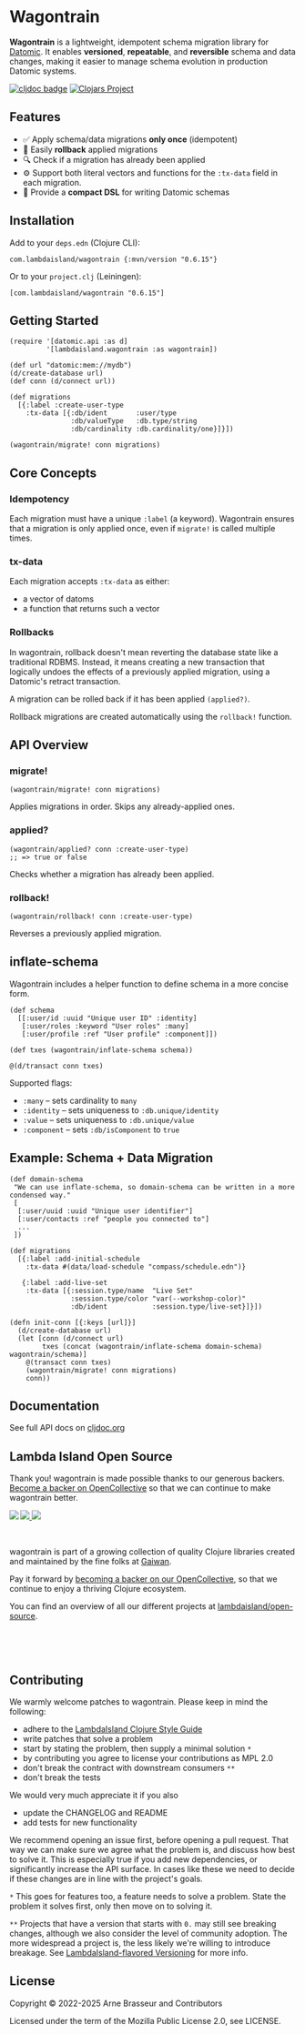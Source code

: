 # Wagontrain

**Wagontrain** is a lightweight, idempotent schema migration library for [Datomic](https://www.datomic.com/). It enables **versioned**, **repeatable**, and **reversible** schema and data changes, making it easier to manage schema evolution in production Datomic systems.

[![cljdoc badge](https://cljdoc.org/badge/com.lambdaisland/wagontrain)](https://cljdoc.org/d/com.lambdaisland/wagontrain)
[![Clojars Project](https://img.shields.io/clojars/v/com.lambdaisland/wagontrain.svg)](https://clojars.org/com.lambdaisland/wagontrain)


## Features

- ✅ Apply schema/data migrations **only once** (idempotent)
- 🔁 Easily **rollback** applied migrations
- 🔍 Check if a migration has already been applied
- ⚙️ Support both literal vectors and functions for the `:tx-data` field in each migration.
- 🧠 Provide a **compact DSL** for writing Datomic schemas

## Installation

Add to your `deps.edn` (Clojure CLI):

```
com.lambdaisland/wagontrain {:mvn/version "0.6.15"}
```

Or to your `project.clj` (Leiningen):

```
[com.lambdaisland/wagontrain "0.6.15"]
```

## Getting Started

```
(require '[datomic.api :as d]
         '[lambdaisland.wagontrain :as wagontrain])

(def url "datomic:mem://mydb")
(d/create-database url)
(def conn (d/connect url))

(def migrations
  [{:label :create-user-type
    :tx-data [{:db/ident       :user/type
               :db/valueType   :db.type/string
               :db/cardinality :db.cardinality/one}]}])

(wagontrain/migrate! conn migrations)
```

## Core Concepts

### Idempotency

Each migration must have a unique `:label` (a keyword). Wagontrain ensures that a migration is only applied once, even if `migrate!` is called multiple times.

### tx-data

Each migration accepts `:tx-data` as either:

- a vector of datoms
- a function that returns such a vector

### Rollbacks

In wagontrain, rollback doesn't mean reverting the database state like a traditional RDBMS. Instead, it means creating a new transaction that logically undoes the effects of a previously applied migration, using a Datomic's retract transaction.

A migration can be rolled back if it has been applied `(applied?)`.

Rollback migrations are created automatically using the `rollback!` function.

## API Overview

### migrate!

```
(wagontrain/migrate! conn migrations)
```

Applies migrations in order. Skips any already-applied ones.

### applied?

```
(wagontrain/applied? conn :create-user-type)
;; => true or false
```

Checks whether a migration has already been applied.

### rollback!

```
(wagontrain/rollback! conn :create-user-type)
```

Reverses a previously applied migration.

## inflate-schema

Wagontrain includes a helper function to define schema in a more concise form.

```
(def schema
  [[:user/id :uuid "Unique user ID" :identity]
   [:user/roles :keyword "User roles" :many]
   [:user/profile :ref "User profile" :component]])

(def txes (wagontrain/inflate-schema schema))

@(d/transact conn txes)
```

Supported flags:

- `:many` – sets cardinality to `many`
- `:identity` – sets uniqueness to `:db.unique/identity`
- `:value` – sets uniqueness to `:db.unique/value`
- `:component` – sets `:db/isComponent` to `true`

## Example: Schema + Data Migration

```
(def domain-schema
 "We can use inflate-schema, so domain-schema can be written in a more condensed way."
 [
  [:user/uuid :uuid "Unique user identifier"]
  [:user/contacts :ref "people you connected to"]
  ...
 ])

(def migrations
  [{:label :add-initial-schedule
    :tx-data #(data/load-schedule "compass/schedule.edn")}

   {:label :add-live-set
    :tx-data [{:session.type/name  "Live Set"
               :session.type/color "var(--workshop-color)"
               :db/ident           :session.type/live-set}]}])

(defn init-conn [{:keys [url]}]
  (d/create-database url)
  (let [conn (d/connect url)
        txes (concat (wagontrain/inflate-schema domain-schema) wagontrain/schema)]
    @(transact conn txes) 
    (wagontrain/migrate! conn migrations)
    conn))
```

<!-- opencollective -->

## Documentation

See full API docs on [cljdoc.org](https://cljdoc.org/d/com.lambdaisland/wagontrain)


## Lambda Island Open Source

Thank you! wagontrain is made possible thanks to our generous backers. [Become a
backer on OpenCollective](https://opencollective.com/lambda-island) so that we
can continue to make wagontrain better.

<a href="https://opencollective.com/lambda-island">
<img src="https://opencollective.com/lambda-island/organizations.svg?avatarHeight=46&width=800&button=false">
<img src="https://opencollective.com/lambda-island/individuals.svg?avatarHeight=46&width=800&button=false">
</a>
<img align="left" src="https://github.com/lambdaisland/open-source/raw/master/artwork/lighthouse_readme.png">

&nbsp;

wagontrain is part of a growing collection of quality Clojure libraries created and maintained
by the fine folks at [Gaiwan](https://gaiwan.co).

Pay it forward by [becoming a backer on our OpenCollective](http://opencollective.com/lambda-island),
so that we continue to enjoy a thriving Clojure ecosystem.

You can find an overview of all our different projects at [lambdaisland/open-source](https://github.com/lambdaisland/open-source).

&nbsp;

&nbsp;
<!-- /opencollective -->

<!-- contributing -->
## Contributing

We warmly welcome patches to wagontrain. Please keep in mind the following:

- adhere to the [LambdaIsland Clojure Style Guide](https://nextjournal.com/lambdaisland/clojure-style-guide)
- write patches that solve a problem 
- start by stating the problem, then supply a minimal solution `*`
- by contributing you agree to license your contributions as MPL 2.0
- don't break the contract with downstream consumers `**`
- don't break the tests

We would very much appreciate it if you also

- update the CHANGELOG and README
- add tests for new functionality

We recommend opening an issue first, before opening a pull request. That way we
can make sure we agree what the problem is, and discuss how best to solve it.
This is especially true if you add new dependencies, or significantly increase
the API surface. In cases like these we need to decide if these changes are in
line with the project's goals.

`*` This goes for features too, a feature needs to solve a problem. State the problem it solves first, only then move on to solving it.

`**` Projects that have a version that starts with `0.` may still see breaking changes, although we also consider the level of community adoption. The more widespread a project is, the less likely we're willing to introduce breakage. See [LambdaIsland-flavored Versioning](https://github.com/lambdaisland/open-source#lambdaisland-flavored-versioning) for more info.
<!-- /contributing -->

<!-- license -->
## License

Copyright &copy; 2022-2025 Arne Brasseur and Contributors

Licensed under the term of the Mozilla Public License 2.0, see LICENSE.
<!-- /license -->

